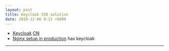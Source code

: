```yaml
---
layout: post
title: Keycloak SSO solution
date: 2018-12-06 9:12 +0000
---
```


* [Keycloak](https://www.keycloak.org/) [CN](https://www.jianshu.com/p/c9b1ecd28813)
* [Nginx setup in production](https://github.com/Codingpedia/codingmarks-api/wiki/Nginx-Setup--in-Production) has keycloak


---
